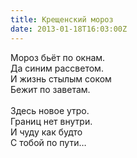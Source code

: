 ```yaml
---
title: Крещенский мороз
date: 2013-01-18T16:03:00Z
---
```


Мороз бьёт по окнам.<br />
Да синим рассветом.<br />
И жизнь стылым соком<br />
Бежит по заветам.<br />
<br />
Здесь новое утро.<br />
Границ нет внутри.<br />
И чуду как будто<br />
С тобой по пути…